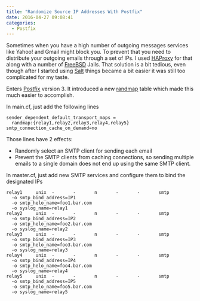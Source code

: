 ```yaml
---
title: "Randomize Source IP Addresses With Postfix"
date: 2016-04-27 09:08:41
categories:
  - Postfix
---
```


Sometimes when you have a high number of outgoing messages services like Yahoo! and Gmail might block you. To prevent that you need to distribute your outgoing emails through a set of IPs. I used [HAProxy](http://www.haproxy.org/) for that along with a number of [FreeBSD](http://freebsd.org) Jails. That solution is a bit tedious, even though after I started using [Salt](http://saltstack.com) things became a bit easier it was still too complicated for my taste.<!--more-->

Enters [Postfix](http://postfix.org) version 3. It introduced a new [randmap](http://www.postfix.org/DATABASE_README.html#types) table which made this much easier to accomplish.

In main.cf, just add the following lines
```plaintext
sender_dependent_default_transport_maps = 
  randmap:{relay1,relay2,relay3,relay4,relay5}
smtp_connection_cache_on_demand=no
```

Those lines have 2 effects:

* Randomly select an SMTP client for sending each email    
* Prevent the SMTP clients from caching connections, so sending multiple emails to a single domain does not end up using the same SMTP client.

In master.cf, just add new SMTP services and configure them to bind the designated IPs
```plaintext
relay1     unix  -       -       n       -       -       smtp
  -o smtp_bind_address=IP1
  -o smtp_helo_name=foo1.bar.com
  -o syslog_name=relay1
relay2     unix  -       -       n       -       -       smtp
  -o smtp_bind_address=IP2
  -o smtp_helo_name=foo2.bar.com
  -o syslog_name=relay2
relay3     unix  -       -       n       -       -       smtp
  -o smtp_bind_address=IP3
  -o smtp_helo_name=foo3.bar.com
  -o syslog_name=relay3
relay4     unix  -       -       n       -       -       smtp
  -o smtp_bind_address=IP4
  -o smtp_helo_name=foo4.bar.com
  -o syslog_name=relay4
relay5     unix  -       -       n       -       -       smtp
  -o smtp_bind_address=IP5
  -o smtp_helo_name=foo5.bar.com
  -o syslog_name=relay5
```
